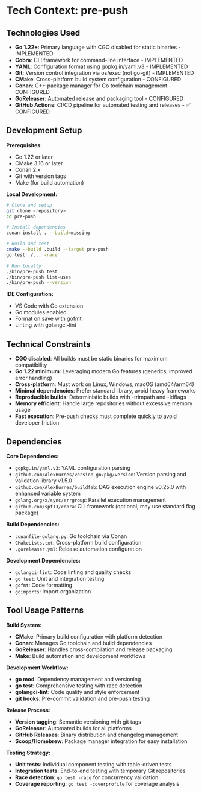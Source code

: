 # Tech Context: pre-push

## Technologies Used
- **Go 1.22+**: Primary language with CGO disabled for static binaries - IMPLEMENTED
- **Cobra**: CLI framework for command-line interface - IMPLEMENTED
- **YAML**: Configuration format using gopkg.in/yaml.v3 - IMPLEMENTED
- **Git**: Version control integration via os/exec (not go-git) - IMPLEMENTED
- **CMake**: Cross-platform build system configuration - CONFIGURED
- **Conan**: C++ package manager for Go toolchain management - CONFIGURED
- **GoReleaser**: Automated release and packaging tool - CONFIGURED
- **GitHub Actions**: CI/CD pipeline for automated testing and releases - ✅ CONFIGURED

## Development Setup
**Prerequisites:**
- Go 1.22 or later
- CMake 3.16 or later
- Conan 2.x
- Git with version tags
- Make (for build automation)

**Local Development:**
```bash
# Clone and setup
git clone <repository>
cd pre-push

# Install dependencies
conan install . --build=missing

# Build and test
cmake --build .build --target pre-push
go test ./... -race

# Run locally
./bin/pre-push test
./bin/pre-push list-uses
./bin/pre-push --version
```

**IDE Configuration:**
- VS Code with Go extension
- Go modules enabled
- Format on save with gofmt
- Linting with golangci-lint

## Technical Constraints
- **CGO disabled**: All builds must be static binaries for maximum compatibility
- **Go 1.22 minimum**: Leveraging modern Go features (generics, improved error handling)
- **Cross-platform**: Must work on Linux, Windows, macOS (amd64/arm64)
- **Minimal dependencies**: Prefer standard library, avoid heavy frameworks
- **Reproducible builds**: Deterministic builds with -trimpath and -ldflags
- **Memory efficient**: Handle large repositories without excessive memory usage
- **Fast execution**: Pre-push checks must complete quickly to avoid developer friction

## Dependencies
**Core Dependencies:**
- `gopkg.in/yaml.v3`: YAML configuration parsing
- `github.com/AlexBurnes/version-go/pkg/version`: Version parsing and validation library v1.5.0
- `github.com/AlexBurnes/buildfab`: DAG execution engine v0.25.0 with enhanced variable system
- `golang.org/x/sync/errgroup`: Parallel execution management
- `github.com/spf13/cobra`: CLI framework (optional, may use standard flag package)

**Build Dependencies:**
- `conanfile-golang.py`: Go toolchain via Conan
- `CMakeLists.txt`: Cross-platform build configuration
- `.goreleaser.yml`: Release automation configuration

**Development Dependencies:**
- `golangci-lint`: Code linting and quality checks
- `go test`: Unit and integration testing
- `gofmt`: Code formatting
- `goimports`: Import organization

## Tool Usage Patterns
**Build System:**
- **CMake**: Primary build configuration with platform detection
- **Conan**: Manages Go toolchain and build dependencies
- **GoReleaser**: Handles cross-compilation and release packaging
- **Make**: Build automation and development workflows

**Development Workflow:**
- **go mod**: Dependency management and versioning
- **go test**: Comprehensive testing with race detection
- **golangci-lint**: Code quality and style enforcement
- **git hooks**: Pre-commit validation and pre-push testing

**Release Process:**
- **Version tagging**: Semantic versioning with git tags
- **GoReleaser**: Automated builds for all platforms
- **GitHub Releases**: Binary distribution and changelog management
- **Scoop/Homebrew**: Package manager integration for easy installation

**Testing Strategy:**
- **Unit tests**: Individual component testing with table-driven tests
- **Integration tests**: End-to-end testing with temporary Git repositories
- **Race detection**: `go test -race` for concurrency validation
- **Coverage reporting**: `go test -coverprofile` for coverage analysis